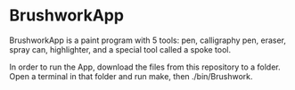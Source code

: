 # BrushworkApp
BrushworkApp is a paint program with 5 tools: pen, calligraphy pen, eraser, spray can, highlighter, and a special tool called a spoke tool. 

In order to run the App, download the files from this repository to a folder. Open a terminal in that folder and run make, then ./bin/Brushwork. 
